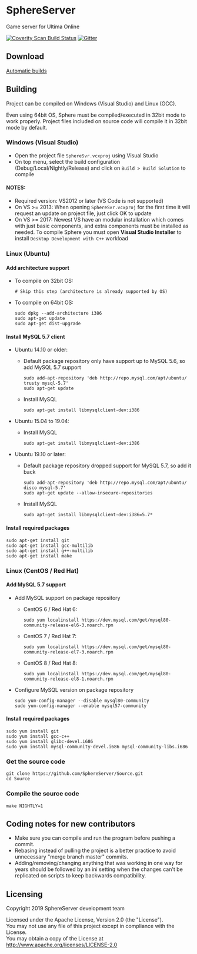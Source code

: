 # SphereServer
Game server for Ultima Online

[![Coverity Scan Build Status](https://scan.coverity.com/projects/16074/badge.svg)](https://scan.coverity.com/projects/sphereserver-source)
[![Gitter](https://badges.gitter.im/Sphereserver/Source.svg)](https://gitter.im/Sphereserver/Source)

## Download
[Automatic builds](https://forum.spherecommunity.net/sshare.php?srt=4)

## Building
Project can be compiled on Windows (Visual Studio) and Linux (GCC).

Even using 64bit OS, Sphere must be compiled/executed in 32bit mode to work properly. Project files included on source code will compile it in 32bit mode by default.

### Windows (Visual Studio)
* Open the project file `SphereSvr.vcxproj` using Visual Studio
* On top menu, select the build configuration (Debug/Local/Nightly/Release) and click on `Build > Build Solution` to compile

#### NOTES:
* Required version: VS2012 or later (VS Code is not supported)
* On VS >= 2013: When opening `SphereSvr.vcxproj` for the first time it will request an update on project file, just click OK to update
* On VS >= 2017: Newest VS have an modular installation which comes with just basic components, and extra components must be installed as needed. To compile Sphere you must open **Visual Studio Installer** to install `Desktop Development with C++` workload

### Linux (Ubuntu)
#### Add architecture support
* To compile on 32bit OS:
  ```
  # Skip this step (architecture is already supported by OS)
  ```
* To compile on 64bit OS:
  ```
  sudo dpkg --add-architecture i386
  sudo apt-get update
  sudo apt-get dist-upgrade
  ```

#### Install MySQL 5.7 client
* Ubuntu 14.10 or older:
  * Default package repository only have support up to MySQL 5.6, so add MySQL 5.7 support
    ```
    sudo add-apt-repository 'deb http://repo.mysql.com/apt/ubuntu/ trusty mysql-5.7'
    sudo apt-get update
    ```
  * Install MySQL
    ```
    sudo apt-get install libmysqlclient-dev:i386
    ```

* Ubuntu 15.04 to 19.04:
  * Install MySQL
    ```
    sudo apt-get install libmysqlclient-dev:i386
    ```

* Ubuntu 19.10 or later:
  * Default package repository dropped support for MySQL 5.7, so add it back
    ```
    sudo add-apt-repository 'deb http://repo.mysql.com/apt/ubuntu/ disco mysql-5.7'
    sudo apt-get update --allow-insecure-repositories
    ```
  * Install MySQL
    ```
    sudo apt-get install libmysqlclient-dev:i386=5.7*
    ```

#### Install required packages
```
sudo apt-get install git
sudo apt-get install gcc-multilib
sudo apt-get install g++-multilib
sudo apt-get install make
```

### Linux (CentOS / Red Hat)
#### Add MySQL 5.7 support
* Add MySQL support on package repository
  * CentOS 6 / Red Hat 6:
    ```
    sudo yum localinstall https://dev.mysql.com/get/mysql80-community-release-el6-3.noarch.rpm
    ```
  * CentOS 7 / Red Hat 7:
    ```
    sudo yum localinstall https://dev.mysql.com/get/mysql80-community-release-el7-3.noarch.rpm
    ```
  * CentOS 8 / Red Hat 8:
    ```
    sudo yum localinstall https://dev.mysql.com/get/mysql80-community-release-el8-1.noarch.rpm
    ```

* Configure MySQL version on package repository
  ```
  sudo yum-config-manager --disable mysql80-community
  sudo yum-config-manager --enable mysql57-community
  ```

#### Install required packages
```
sudo yum install git
sudo yum install gcc-c++
sudo yum install glibc-devel.i686
sudo yum install mysql-community-devel.i686 mysql-community-libs.i686
```

### Get the source code
```
git clone https://github.com/SphereServer/Source.git
cd Source
```

### Compile the source code
```
make NIGHTLY=1
```

## Coding notes for new contributors
* Make sure you can compile and run the program before pushing a commit.
* Rebasing instead of pulling the project is a better practice to avoid unnecessary "merge branch master" commits.
* Adding/removing/changing anything that was working in one way for years should be followed by an ini setting when the changes can't be replicated on scripts to keep backwards compatibility.

## Licensing
Copyright 2019 SphereServer development team

Licensed under the Apache License, Version 2.0 (the "License").<br>
You may not use any file of this project except in compliance with the License.<br>
You may obtain a copy of the License at http://www.apache.org/licenses/LICENSE-2.0
